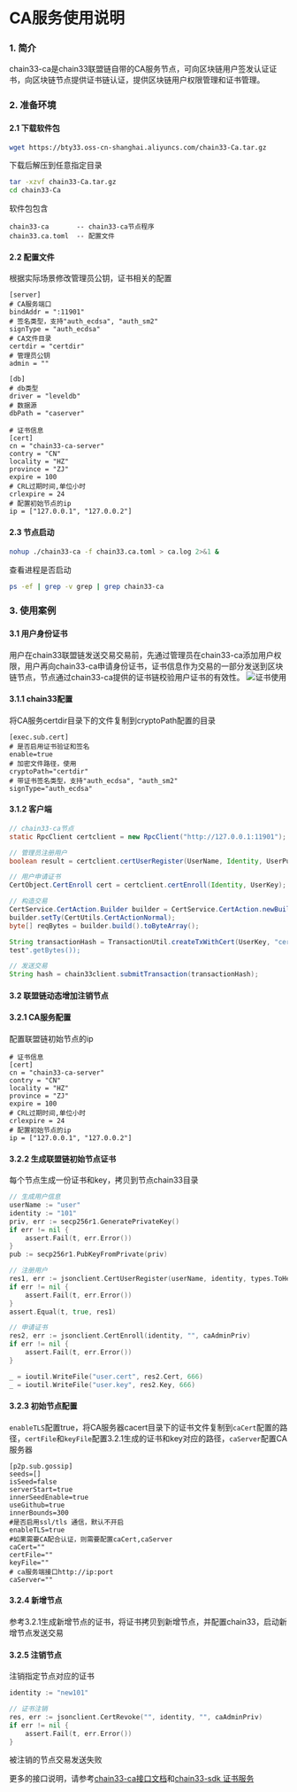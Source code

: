 # CA服务使用说明

### 1. 简介
chain33-ca是chain33联盟链自带的CA服务节点，可向区块链用户签发认证证书，向区块链节点提供证书链认证，提供区块链用户权限管理和证书管理。

### 2. 准备环境

#### 2.1 下载软件包
```bash
wget https://bty33.oss-cn-shanghai.aliyuncs.com/chain33-Ca.tar.gz
```

下载后解压到任意指定目录
```bash
tar -xzvf chain33-Ca.tar.gz 
cd chain33-Ca
```

软件包包含
```text
chain33-ca       -- chain33-ca节点程序
chain33.ca.toml  -- 配置文件
```

#### 2.2 配置文件
根据实际场景修改管理员公钥，证书相关的配置
```text
[server]
# CA服务端口
bindAddr = ":11901"
# 签名类型，支持"auth_ecdsa", "auth_sm2"
signType = "auth_ecdsa"
# CA文件目录
certdir = "certdir"
# 管理员公钥
admin = ""

[db]
# db类型
driver = "leveldb"
# 数据源
dbPath = "caserver"

# 证书信息
[cert]
cn = "chain33-ca-server"
contry = "CN"
locality = "HZ"
province = "ZJ"
expire = 100
# CRL过期时间,单位小时
crlexpire = 24
# 配置初始节点的ip
ip = ["127.0.0.1", "127.0.0.2"]
```

#### 2.3 节点启动
```bash
nohup ./chain33-ca -f chain33.ca.toml > ca.log 2>&1 &
```

查看进程是否启动
```bash
ps -ef | grep -v grep | grep chain33-ca
```


### 3. 使用案例

#### 3.1 用户身份证书
用户在chain33联盟链发送交易交易前，先通过管理员在chain33-ca添加用户权限，用户再向chain33-ca申请身份证书，证书信息作为交易的一部分发送到区块链节点，节点通过chain33-ca提供的证书链校验用户证书的有效性。
![证书使用](https://public.33.cn/web/storage/upload/20200910/890cec56a90a7cb4f5fb2758d3368934.png)

#### 3.1.1 chain33配置

将CA服务certdir目录下的文件复制到cryptoPath配置的目录
```
[exec.sub.cert]
# 是否启用证书验证和签名
enable=true
# 加密文件路径，使用
cryptoPath="certdir"
# 带证书签名类型，支持"auth_ecdsa", "auth_sm2"
signType="auth_ecdsa"
```

#### 3.1.2 客户端

```java
// chain33-ca节点
static RpcClient certclient = new RpcClient("http://127.0.0.1:11901");

// 管理员注册用户
boolean result = certclient.certUserRegister(UserName, Identity, UserPub, AdminKey);

// 用户申请证书
CertObject.CertEnroll cert = certclient.certEnroll(Identity, UserKey);

// 构造交易
CertService.CertAction.Builder builder = CertService.CertAction.newBuilder();
builder.setTy(CertUtils.CertActionNormal);
byte[] reqBytes = builder.build().toByteArray();

String transactionHash = TransactionUtil.createTxWithCert(UserKey, "cert", reqBytes, SignType.SM2, cert.getCert(), "ca 
test".getBytes());

// 发送交易
String hash = chain33client.submitTransaction(transactionHash);
```

#### 3.2 联盟链动态增加注销节点

#### 3.2.1 CA服务配置
配置联盟链初始节点的ip
```
# 证书信息
[cert]
cn = "chain33-ca-server"
contry = "CN"
locality = "HZ"
province = "ZJ"
expire = 100
# CRL过期时间,单位小时
crlexpire = 24
# 配置初始节点的ip
ip = ["127.0.0.1", "127.0.0.2"]
```
#### 3.2.2 生成联盟链初始节点证书
每个节点生成一份证书和key，拷贝到节点chain33目录
```go
// 生成用户信息
userName := "user"
identity := "101"
priv, err := secp256r1.GeneratePrivateKey()
if err != nil {
    assert.Fail(t, err.Error())
}
pub := secp256r1.PubKeyFromPrivate(priv)

// 注册用户
res1, err := jsonclient.CertUserRegister(userName, identity, types.ToHex(pub), "", caAdminPriv)
if err != nil {
    assert.Fail(t, err.Error())
}
assert.Equal(t, true, res1)

// 申请证书
res2, err := jsonclient.CertEnroll(identity, "", caAdminPriv)
if err != nil {
    assert.Fail(t, err.Error())
}

_ = ioutil.WriteFile("user.cert", res2.Cert, 666)
_ = ioutil.WriteFile("user.key", res2.Key, 666)
```

#### 3.2.3 初始节点配置
`enableTLS`配置true，将CA服务器cacert目录下的证书文件复制到`caCert`配置的路径，`certFile`和`keyFile`配置3.2.1生成的证书和key对应的路径，`caServer`配置CA服务器
```
[p2p.sub.gossip]
seeds=[]
isSeed=false
serverStart=true
innerSeedEnable=true
useGithub=true
innerBounds=300
#是否启用ssl/tls 通信，默认不开启
enableTLS=true
#如果需要CA配合认证，则需要配置caCert,caServer
caCert=""
certFile=""
keyFile=""
# ca服务端接口http://ip:port
caServer=""
```

#### 3.2.4 新增节点
参考3.2.1生成新增节点的证书，将证书拷贝到新增节点，并配置chain33，启动新增节点发送交易

#### 3.2.5 注销节点
注销指定节点对应的证书
```go
identity := "new101"

// 证书注销
res, err := jsonclient.CertRevoke("", identity, "", caAdminPriv)
if err != nil {
    assert.Fail(t, err.Error())
}
```

被注销的节点交易发送失败


更多的接口说明，请参考[chain33-ca接口文档](https://github.com/33cn/chain33-ca/blob/master/README.md)和[chain33-sdk 证书服务](https://github.com/33cn/chain33-sdk-java/blob/master/%E8%81%94%E7%9B%9F%E9%93%BE%E6%8E%A5%E5%8F%A3%E8%AF%B4%E6%98%8E.md#%E8%AF%81%E4%B9%A6%E6%9C%8D%E5%8A%A1%E6%8E%A5%E5%8F%A3)